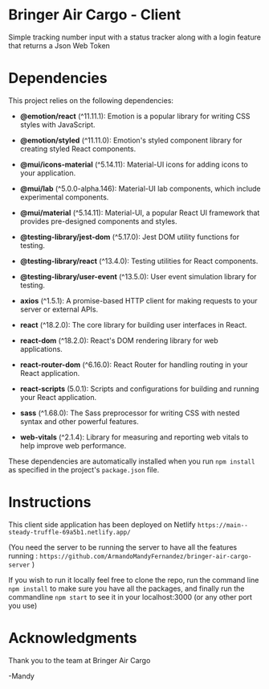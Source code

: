 # Bringer Air Cargo - Client
Simple tracking number input with a status tracker along with a login feature that returns a Json Web Token

# Dependencies

This project relies on the following dependencies:

- **@emotion/react** (^11.11.1): Emotion is a popular library for writing CSS styles with JavaScript.

- **@emotion/styled** (^11.11.0): Emotion's styled component library for creating styled React components.

- **@mui/icons-material** (^5.14.11): Material-UI icons for adding icons to your application.

- **@mui/lab** (^5.0.0-alpha.146): Material-UI lab components, which include experimental components.

- **@mui/material** (^5.14.11): Material-UI, a popular React UI framework that provides pre-designed components and styles.

- **@testing-library/jest-dom** (^5.17.0): Jest DOM utility functions for testing.

- **@testing-library/react** (^13.4.0): Testing utilities for React components.

- **@testing-library/user-event** (^13.5.0): User event simulation library for testing.

- **axios** (^1.5.1): A promise-based HTTP client for making requests to your server or external APIs.

- **react** (^18.2.0): The core library for building user interfaces in React.

- **react-dom** (^18.2.0): React's DOM rendering library for web applications.

- **react-router-dom** (^6.16.0): React Router for handling routing in your React application.

- **react-scripts** (5.0.1): Scripts and configurations for building and running your React application.

- **sass** (^1.68.0): The Sass preprocessor for writing CSS with nested syntax and other powerful features.

- **web-vitals** (^2.1.4): Library for measuring and reporting web vitals to help improve web performance.

These dependencies are automatically installed when you run `npm install` as specified in the project's `package.json` file.

# Instructions

This client side application has been deployed on Netlify `https://main--steady-truffle-69a5b1.netlify.app/` 

(You need the server to be running the server to have all the features running : `https://github.com/ArmandoMandyFernandez/bringer-air-cargo-server` )

If you wish to run it locally feel free to clone the repo, run the command line `npm install` to make sure you have all the packages, and finally run the commandline `npm start` to see it in your localhost:3000 (or any other port you use)

# Acknowledgments
Thank you to the team at Bringer Air Cargo

-Mandy